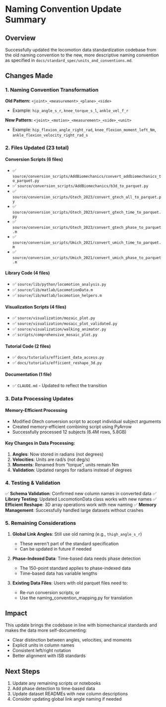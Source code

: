 # Naming Convention Update Summary

## Overview
Successfully updated the locomotion data standardization codebase from the old naming convention to the new, more descriptive naming convention as specified in `docs/standard_spec/units_and_conventions.md`.

## Changes Made

### 1. Naming Convention Transformation
**Old Pattern:** `<joint>_<measurement>_<plane>_<side>`
- Example: `hip_angle_s_r`, `knee_torque_s_l`, `ankle_vel_f_r`

**New Pattern:** `<joint>_<motion>_<measurement>_<side>_<unit>`
- Example: `hip_flexion_angle_right_rad`, `knee_flexion_moment_left_Nm`, `ankle_flexion_velocity_right_rad_s`

### 2. Files Updated (23 total)

#### Conversion Scripts (6 files)
- ✅ `source/conversion_scripts/AddBiomechanics/convert_addbiomechanics_to_parquet.py`
- ✅ `source/conversion_scripts/AddBiomechanics/b3d_to_parquet.py`
- ✅ `source/conversion_scripts/Gtech_2023/convert_gtech_all_to_parquet.py`
- ✅ `source/conversion_scripts/Gtech_2023/convert_gtech_time_to_parquet.py`
- ✅ `source/conversion_scripts/Gtech_2023/convert_gtech_phase_to_parquet.m`
- ✅ `source/conversion_scripts/Umich_2021/convert_umich_time_to_parquet.m`
- ✅ `source/conversion_scripts/Umich_2021/convert_umich_phase_to_parquet.m`

#### Library Code (4 files)
- ✅ `source/lib/python/locomotion_analysis.py`
- ✅ `source/lib/matlab/LocomotionData.m`
- ✅ `source/lib/matlab/locomotion_helpers.m`

#### Visualization Scripts (4 files)
- ✅ `source/visualization/mozaic_plot.py`
- ✅ `source/visualization/mosaic_plot_validated.py`
- ✅ `source/visualization/walking_animator.py`
- ✅ `scripts/comprehensive_mosaic_plot.py`

#### Tutorial Code (2 files)
- ✅ `docs/tutorials/efficient_data_access.py`
- ✅ `docs/tutorials/efficient_reshape_3d.py`

#### Documentation (1 file)
- ✅ `CLAUDE.md` - Updated to reflect the transition

### 3. Data Processing Updates

#### Memory-Efficient Processing
- Modified Gtech conversion script to accept individual subject arguments
- Created memory-efficient combining script using PyArrow
- Successfully processed 12 subjects (6.4M rows, 5.8GB)

#### Key Changes in Data Processing:
1. **Angles**: Now stored in radians (not degrees)
2. **Velocities**: Units are rad/s (not deg/s)
3. **Moments**: Renamed from "torque", units remain Nm
4. **Validation**: Updated ranges for radians instead of degrees

### 4. Testing & Validation

✅ **Schema Validation**: Confirmed new column names in converted data
✅ **Library Testing**: Updated LocomotionData class works with new names
✅ **Efficient Reshape**: 3D array operations work with new naming
✅ **Memory Management**: Successfully handled large datasets without crashes

### 5. Remaining Considerations

1. **Global Link Angles**: Still use old naming (e.g., `thigh_angle_s_r`)
   - These weren't part of the standard specification
   - Can be updated in future if needed

2. **Phase-Indexed Data**: Time-based data needs phase detection
   - The 150-point standard applies to phase-indexed data
   - Time-based data has variable lengths

3. **Existing Data Files**: Users with old parquet files need to:
   - Re-run conversion scripts, or
   - Use the naming_convention_mapping.py for translation

## Impact

This update brings the codebase in line with biomechanical standards and makes the data more self-documenting:
- Clear distinction between angles, velocities, and moments
- Explicit units in column names
- Consistent left/right notation
- Better alignment with ISB standards

## Next Steps

1. Update any remaining scripts or notebooks
2. Add phase detection to time-based data
3. Update dataset READMEs with new column descriptions
4. Consider updating global link angle naming if needed